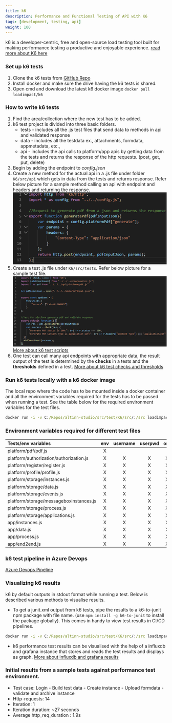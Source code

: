 ```yaml
---
title: k6
description: Performance and Functional Testing of API with K6
tags: [development, testing, api]
weight: 100
---
```


k6 is a developer-centric, free and open-source load testing tool built for making performance testing a productive and enjoyable experience. [read more about K6 here](https://k6.io/docs/)

### Set up k6 tests
1. Clone the k6 tests from [GitHub Repo](https://github.com/Altinn/altinn-studio/tree/master/src/test/K6/src)
2. Install docker and make sure the drive having the k6 tests is shared. 
3. Open cmd and download the latest k6 docker image `docker pull loadimpact/k6`

### How to write k6 tests
1. Find the area/collection where the new test has to be added.
2. k6 test project is divided into three basic folders.
    - tests - includes all the .js test files that send data to methods in api and validated response
    - data - includes all the testdata ex., attachments, formdata, appmetadata, etc.,
    - api - includes the api calls to platform/app apis by getting data from the tests and returns the response of the http requests. (post, get, put, delete)
3. Begin by adding the endpoint to _config.json_
4. Create a new method for the actual api in a .js file under folder `K6/src/api` which gets in data from the tests and returns response. Refer below picture for a sample method calling an api with endpoint and headers and returning the response.
![ApiCall Example](apicall.PNG "ApiCall Example")
5. Create a test .js file under `K6/src/tests`. Refer below picture for a sample test file. 
![Tests Example](testexample.PNG "Tests Example")
[More about k6 test scripts](https://k6.io/docs/using-k6/test-life-cycle)
6. One test can call many api endpoints with appropriate data, the result output of the test is determined by the __checks__ in a tests and the __thresholds__ defined in a test.
[More about k6 test checks and thresholds](https://k6.io/docs/using-k6/checks)

### Run k6 tests locally with a k6 docker image
The local repo where the code has to be mounted inside a docker container and all the environment variables required for the tests has to be passed when running a test.
See the table below for the required environment variables for the test files.
```cmd
docker run -i -v C:/Repos/altinn-studio/src/test/K6/src/:/src loadimpact/k6 run src/tests/platform/pdf/pdf.js -e env=value
```

### Environment variables required for different test files
 Tests/env variables | env | username | userpwd | org | level2app | testapp
:--- | :---: | :---: | :---: |:---: | :---: | :---:
platform/pdf/pdf.js | X | | | | | |
platform/authorization/authorization.js | X | X | X | X | X | X |
platform/register/register.js | X | X | X | X | X |  |
platform/profile/profile.js | X | X | X | X | X |  |
platform/storage/instances.js | X | X | X | X | X |  |
platform/storage/data.js | X | X | X | X | X |  |
platform/storage/events.js | X | X | X | X | X |  |
platform/storage/messageboxinstances.js | X | X | X | X | X |  |
platform/storage/process.js | X | X | X | X | X |  |
platform/storage/applications.js | X | X | X | X | X | X |
app/instances.js | X | X | X | X | X |  |
app/data.js | X | X | X | X | X |  |
app/process.js | X | X | X | X | X |  |
app/end2end.js | X | X | X | X | X |  |

### k6 test pipeline in Azure Devops
[Azure Devops Pipeline](https://dev.azure.com/brreg/altinn-studio/_build?definitionId=96)

### Visualizing k6 results
k6 by default outputs in stdout format while running a test. Below is described various methods to visualise results.

- To get a junit.xml output from k6 tests, pipe the results to a k6-to-junit npm package with file name. (use `npm install -g k6-to-junit` to install the package globally).
This comes in handy to view test results in CI/CD pipelines.

```cmd
docker run -i -v C:/Repos/altinn-studio/src/test/K6/src/:/src loadimpact/k6 run src/tests/platform/pdf/pdf.js -e env=value | k6-to-junit results.xml
```
- k6 performance test results can be visualised with the help of a influxdb and grafana instance that stores and reads the test results and displays as graph.
[More about influxdb and grafana results](https://k6.io/docs/results-visualization/influxdb-+-grafana)


### Initial results from a sample tests against performance test environment.
- Test case: Login - Build test data - Create instance - Upload formdata - validate and archive instance
- Http-requests: 14
- Iteration: 1
- Iteration duration: ~27 seconds
- Average http_req_duration : 1.9s
